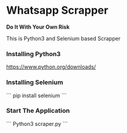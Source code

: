 <h1>Whatsapp Scrapper</h1>
<strong>Do It With Your Own Risk</strong>

This is Python3 and Selenium based Scrapper
<br>
<h3>Installing Python3</h3>
<a href="https://www.python.org/downloads/">https://www.python.org/downloads/</a><br>
<h3>Installing Selenium</h3>
```
pip install selenium
```
<h3>Start The Application</h3>
```
Python3 scraper.py
```
